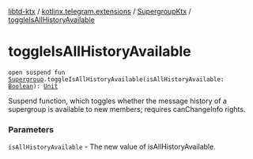 [libtd-ktx](../../index.md) / [kotlinx.telegram.extensions](../index.md) / [SupergroupKtx](index.md) / [toggleIsAllHistoryAvailable](./toggle-is-all-history-available.md)

# toggleIsAllHistoryAvailable

`open suspend fun `[`Supergroup`](https://tdlibx.github.io/td/docs/org/drinkless/td/libcore/telegram/TdApi.Supergroup.html)`.toggleIsAllHistoryAvailable(isAllHistoryAvailable: `[`Boolean`](https://kotlinlang.org/api/latest/jvm/stdlib/kotlin/-boolean/index.html)`): `[`Unit`](https://kotlinlang.org/api/latest/jvm/stdlib/kotlin/-unit/index.html)

Suspend function, which toggles whether the message history of a supergroup is available to new
members; requires canChangeInfo rights.

### Parameters

`isAllHistoryAvailable` - The new value of isAllHistoryAvailable.